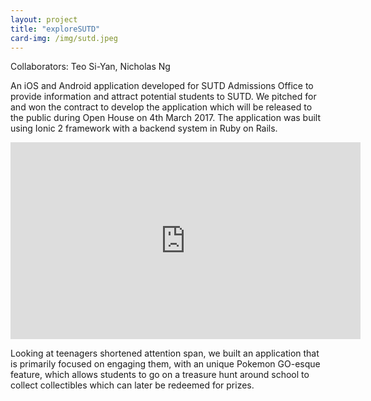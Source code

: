 ```yaml
---
layout: project
title: "exploreSUTD"
card-img: /img/sutd.jpeg
---
```


Collaborators: Teo Si-Yan, Nicholas Ng

An iOS and Android application developed for SUTD Admissions Office to provide information and attract potential students to SUTD. We pitched for and won the contract to develop the application which will be released to the public during Open House on 4th March 2017. The application was built using Ionic 2 framework with a backend system in Ruby on Rails.
  
<div class="embed-responsive embed-responsive-16by9">
  <iframe class="embed-responsive-item" width="560" height="315"
    src="https://www.youtube.com/embed/lb00lKtt0rg" frameborder="0"
    allowfullscreen=""></iframe>
</div>

Looking at teenagers shortened attention span, we built an application that is primarily focused on engaging them, with an unique Pokemon GO-esque feature, which allows students to go on a treasure hunt around school to collect collectibles which can later be redeemed for prizes.
